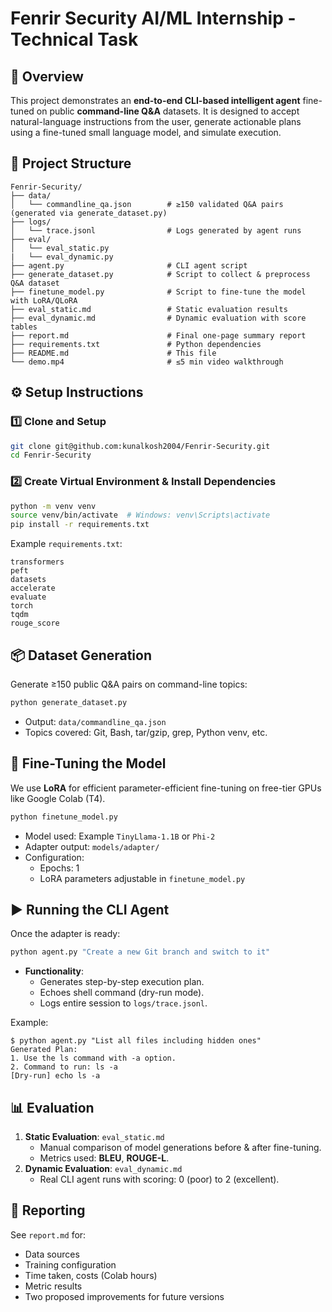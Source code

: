 # Fenrir Security AI/ML Internship - Technical Task

## 📌 Overview

This project demonstrates an **end-to-end CLI-based intelligent agent** fine-tuned on public **command-line Q&A** datasets. It is designed to accept natural-language instructions from the user, generate actionable plans using a fine-tuned small language model, and simulate execution.

## 📂 Project Structure

```
Fenrir-Security/
├── data/
│   └── commandline_qa.json        # ≥150 validated Q&A pairs (generated via generate_dataset.py)
├── logs/
│   └── trace.jsonl                # Logs generated by agent runs
├── eval/
│   └── eval_static.py
|   └── eval_dynamic.py
├── agent.py                       # CLI agent script
├── generate_dataset.py            # Script to collect & preprocess Q&A dataset
├── finetune_model.py              # Script to fine-tune the model with LoRA/QLoRA
├── eval_static.md                 # Static evaluation results
├── eval_dynamic.md                # Dynamic evaluation with score tables
├── report.md                      # Final one-page summary report
├── requirements.txt               # Python dependencies
├── README.md                      # This file
└── demo.mp4                       # ≤5 min video walkthrough
```

## ⚙️ Setup Instructions

### 1️⃣ Clone and Setup

```bash
git clone git@github.com:kunalkosh2004/Fenrir-Security.git
cd Fenrir-Security
```

### 2️⃣ Create Virtual Environment & Install Dependencies

```bash
python -m venv venv
source venv/bin/activate  # Windows: venv\Scripts\activate
pip install -r requirements.txt
```

Example `requirements.txt`:

```
transformers
peft
datasets
accelerate
evaluate
torch
tqdm
rouge_score
```

## 📦 Dataset Generation

Generate ≥150 public Q&A pairs on command-line topics:

```bash
python generate_dataset.py
```

- Output: `data/commandline_qa.json`
- Topics covered: Git, Bash, tar/gzip, grep, Python venv, etc.

## 🎯 Fine-Tuning the Model

We use **LoRA** for efficient parameter-efficient fine-tuning on free-tier GPUs like Google Colab (T4).

```bash
python finetune_model.py
```

- Model used: Example `TinyLlama-1.1B` or `Phi-2`
- Adapter output: `models/adapter/`
- Configuration:
  - Epochs: 1
  - LoRA parameters adjustable in `finetune_model.py`

## ▶️ Running the CLI Agent

Once the adapter is ready:

```bash
python agent.py "Create a new Git branch and switch to it"
```

- **Functionality**:
  - Generates step-by-step execution plan.
  - Echoes shell command (dry-run mode).
  - Logs entire session to `logs/trace.jsonl`.

Example:

```
$ python agent.py "List all files including hidden ones"
Generated Plan:
1. Use the ls command with -a option.
2. Command to run: ls -a
[Dry-run] echo ls -a
```

## 📊 Evaluation

1. **Static Evaluation**: `eval_static.md`
   - Manual comparison of model generations before & after fine-tuning.
   - Metrics used: **BLEU**, **ROUGE-L**.
2. **Dynamic Evaluation**: `eval_dynamic.md`
   - Real CLI agent runs with scoring: 0 (poor) to 2 (excellent).

## 📝 Reporting

See `report.md` for:

- Data sources
- Training configuration
- Time taken, costs (Colab hours)
- Metric results
- Two proposed improvements for future versions
